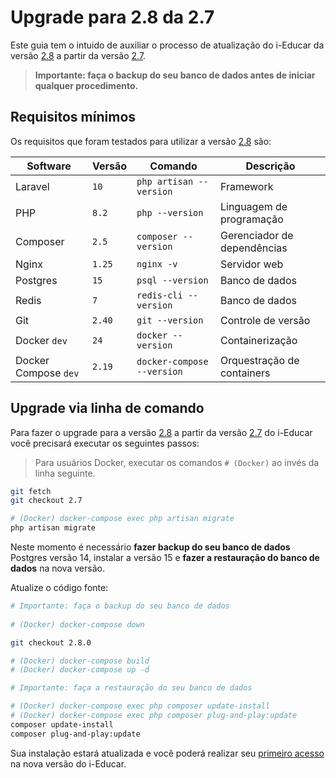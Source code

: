 # Upgrade para 2.8 da 2.7

Este guia tem o intuido de auxiliar o processo de atualização do i-Educar da versão 
[2.8](https://github.com/portabilis/i-educar/tree/2.8) a partir da versão 
[2.7](https://github.com/portabilis/i-educar/tree/2.7).

> **Importante: faça o backup do seu banco de dados antes de iniciar qualquer procedimento.**

## Requisitos mínimos

Os requisitos que foram testados para utilizar a versão [2.8](https://github.com/portabilis/i-educar/tree/2.8) são:

| Software             | Versão | Comando                    | Descrição                   |
|----------------------|--------|----------------------------|-----------------------------|
| Laravel              | `10`   | `php artisan --version`    | Framework                   |
| PHP                  | `8.2`  | `php --version`            | Linguagem de programação    |
| Composer             | `2.5`  | `composer --version`       | Gerenciador de dependências |
| Nginx                | `1.25` | `nginx -v`                 | Servidor web                |
| Postgres             | `15`   | `psql --version`           | Banco de dados              |
| Redis                | `7`    | `redis-cli --version`      | Banco de dados              |
| Git                  | `2.40` | `git --version`            | Controle de versão          |
| Docker `dev`         | `24`   | `docker --version`         | Containerização             |
| Docker Compose `dev` | `2.19` | `docker-compose --version` | Orquestração de containers  |

## Upgrade via linha de comando

Para fazer o upgrade para a versão [2.8](https://github.com/portabilis/i-educar/tree/2.8) a partir da versão
[2.7](https://github.com/portabilis/i-educar/tree/2.7) do i-Educar você precisará executar os seguintes passos:

> Para usuários Docker, executar os comandos `# (Docker)` ao invés da linha seguinte.

```bash
git fetch
git checkout 2.7

# (Docker) docker-compose exec php artisan migrate
php artisan migrate
```

Neste momento é necessário **fazer backup do seu banco de dados** Postgres versão 14, instalar a versão 15 e **fazer a 
restauração do banco de dados** na nova versão.

Atualize o código fonte:

```bash
# Importante: faça o backup do seu banco de dados
 
# (Docker) docker-compose down

git checkout 2.8.0

# (Docker) docker-compose build
# (Docker) docker-compose up -d

# Importante: faça a restauração do seu banco de dados 

# (Docker) docker-compose exec php composer update-install
# (Docker) docker-compose exec php composer plug-and-play:update 
composer update-install
composer plug-and-play:update
```

Sua instalação estará atualizada e você poderá realizar seu
[primeiro acesso](https://github.com/portabilis/i-educar#primeiro-acesso) na nova versão do i-Educar.
